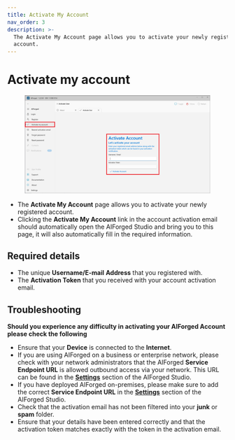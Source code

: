 ```yaml
---
title: Activate My Account
nav_order: 3
description: >-
  The Activate My Account page allows you to activate your newly registered
  account.
---
```


# Activate my account

<figure><img src=".gitbook/assets/image (80) (1).png" alt=""><figcaption></figcaption></figure>

* The **Activate My Account** page allows you to activate your newly registered account.
* Clicking the **Activate My Account** link in the account activation email should automatically open the AIForged Studio and bring you to this page, it will also automatically fill in the required information.

## Required details

* The unique **Username/E-mail** **Address** that you registered with.
* The **Activation Token** that you received with your account activation email.

## Troubleshooting

**Should you experience any difficulty in activating your AIForged Account please check the following**

* Ensure that your **Device** is connected to the **Internet**.
* If you are using AIForged on a business or enterprise network, please check with your network administrators that the AIForged **Service Endpoint URL** is allowed outbound access via your network. This URL can be found in the [**Settings**](settings.md) section of the AIForged Studio.
* If you have deployed AIForged on-premises, please make sure to add the correct **Service Endpoint URL** in the [**Settings**](settings.md) section of the AIForged Studio.
* Check that the activation email has not been filtered into your **junk** or **spam** folder.
* Ensure that your details have been entered correctly and that the activation token matches exactly with the token in the activation email.
